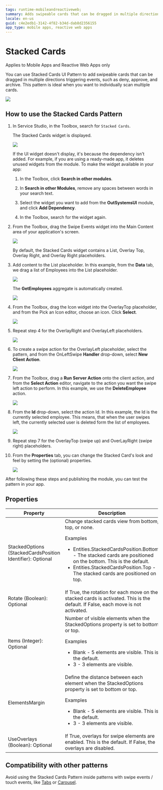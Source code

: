 ```yaml
---
tags: runtime-mobileandreactiveweb;  
summary: Adds swipeable cards that can be dragged in multiple directions triggering events, such as deny, approve, and archive.
locale: en-us
guid: c4e2edb1-3142-4f82-b34d-dab8d2356155
app_type: mobile apps, reactive web apps
---
```


# Stacked Cards

<div class="info" markdown="1">

Applies to Mobile Apps and Reactive Web Apps only

</div>

You can use Stacked Cards UI Pattern to add swipeable cards that can be dragged in multiple directions triggering events, such as deny, approve, and archive. This pattern is ideal when you want to individually scan multiple cards.

   ![](images/stackedcards-1.png)

## How to use the Stacked Cards Pattern

1. In Service Studio, in the Toolbox, search for  `Stacked Cards`.

    The Stacked Cards widget is displayed.

    ![](images/stackedcards-2-ss.png)

    If the UI widget doesn't display, it's because the dependency isn't added. For example, if you are using a ready-made app, it deletes unused widgets from the module. To make the widget available in your app:

    1. In the Toolbox, click **Search in other modules**.

    1. In **Search in other Modules**, remove any spaces between words in your search text.
    
    1. Select the widget you want to add from the **OutSystemsUI** module, and click **Add Dependency**. 
    
    1. In the Toolbox, search for the widget again.

1. From the Toolbox, drag the Swipe Events widget into the Main Content area of your application's screen.

    ![](images/stackedcards-3-ss.png)

    By default, the Stacked Cards widget contains a List, Overlay Top, Overlay Right, and Overlay Right placeholders.

1. Add content to the List placeholder. In this example, from the **Data** tab, we drag a list of Employees into the List placeholder.

    ![](images/stackedcards-4-ss.png)

    The **GetEmployees** aggregate is automatically created.

    ![](images/stackedcards-5-ss.png)

1. From the Toolbox, drag the Icon widget into the OverlayTop placeholder, and from the Pick an Icon editor, choose an icon. Click **Select**.

    ![](images/stackedcards-6-ss.png)

1. Repeat step 4 for the OverlayRight and OverlayLeft placeholders.

    ![](images/stackedcards-7-ss.png)

1. To create a swipe action for the OverlayLeft placeholder, select the pattern, and from the OnLeftSwipe **Handler** drop-down, select **New Client Action**.

    ![](images/stackedcards-8-ss.png)

1. From the Toolbox, drag a **Run Server Action** onto the client action, and from the **Select Action** editor, navigate to the action you want the swipe left action to perform. In this example, we use the **DeleteEmployee** action.

    ![](images/stackedcards-9-ss.png)

1. From the **Id** drop-down, select the action Id. In this example, the Id is the currently selected employee. This means, that when the user swipes left, the currently selected user is deleted form the list of employees.

   ![](images/stackedcards-10-ss.png)

1. Repeat step 7 for the OverlayTop (swipe up) and OverLayRight (swipe right) placeholders.

1. From the **Properties** tab, you can change the Stacked Card's look and feel by setting the (optional) properties.

   ![](images/stackedcards-11-ss.png)

After following these steps and publishing the module, you can test the pattern in your app.

## Properties

| Property | Description |
|---|---|
|StackedOptions (StackedCardsPosition Identifier): Optional |  Change stacked cards view from bottom, top, or none.  <p>Examples <ul><li>Entities.StackedCardsPosition.Bottom - The stacked cards are positioned on the bottom. This is the default. </li><li>Entities.StackedCardsPosition.Top - The stacked cards are positioned on top. </li></ul></p> |
|Rotate (Boolean): Optional | If True, the rotation for each move on the stacked cards is activated. This is the default. If False, each move is not activated. |
|Items (Integer): Optional |  Number of visible elements when the StackedOptions property is set to bottom or top. <p>Examples <ul><li>Blank - 5 elements are visible. This is the default. </li><li>3 - 3 elements are visible. </li></ul></p> |
|ElementsMargin |  Define the distance between each element when the StackedOptions property is set to bottom or top. <p>Examples <ul><li>Blank - 5 elements are visible. This is the default. </li><li>3 - 3 elements are visible. </li></ul></p> |
|UseOverlays (Boolean): Optional | If True, overlays for swipe elements are enabled. This is the default. If False, the overlays are disabled. |
  
## Compatibility with other patterns

Avoid using the Stacked Cards Pattern inside patterns with swipe events / touch events, like [Tabs](<../navigation/tabs.md>) or [Carousel](<carousel.md>).
